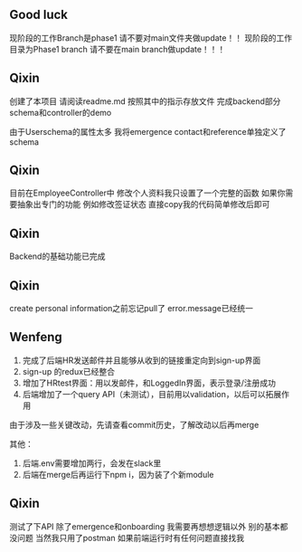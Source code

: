 ## Good luck
现阶段的工作Branch是phase1 请不要对main文件夹做update！！
现阶段的工作目录为Phase1 branch 请不要在main branch做update！！！

## Qixin 
创建了本项目 请阅读readme.md 按照其中的指示存放文件
完成backend部分schema和controller的demo

由于Userschema的属性太多 我将emergence contact和reference单独定义了schema

## Qixin
目前在EmployeeController中 修改个人资料我只设置了一个完整的函数 如果你需要抽象出专门的功能 例如修改签证状态 直接copy我的代码简单修改后即可

## Qixin
Backend的基础功能已完成

## Qixin
create personal information之前忘记pull了
error.message已经统一

## Wenfeng
1. 完成了后端HR发送邮件并且能够从收到的链接重定向到sign-up界面
2. sign-up 的redux已经整合
3. 增加了HRtest界面：用以发邮件，和LoggedIn界面，表示登录/注册成功
4. 后端增加了一个query API（未测试），目前用以validation，以后可以拓展作用

由于涉及一些关键改动，先请查看commit历史，了解改动以后再merge

其他：
1. 后端.env需要增加两行，会发在slack里
2. 后端在merge后再运行下npm i，因为装了个新module

## Qixin
测试了下API 除了emergence和onboarding 我需要再想想逻辑以外 别的基本都没问题 当然我只用了postman 如果前端运行时有任何问题直接找我

